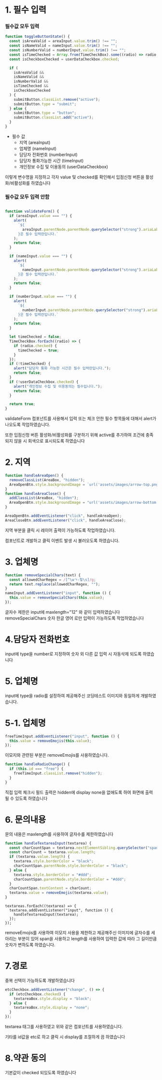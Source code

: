 # 1. 필수 입력

### 필수값 모두 입력

```javascript
function toggleButtonState() {
  const isAreaValid = areaInput.value.trim() !== "";
  const isNameValid = nameInput.value.trim() !== "";
  const isNumberValid = numberInput.value.trim() !== "";
  const isTimeChecked = Array.from(TimeCheckBox).some((radio) => radio.checked);
  const isCheckboxChecked = userDataCheckbox.checked;

  if (
    isAreaValid &&
    isNameValid &&
    isNumberValid &&
    isTimeChecked &&
    isCheckboxChecked
  ) {
    submitButton.classList.remove("active");
    submitButton.type = "submit";
  } else {
    submitButton.type = "button";
    submitButton.classList.add("active");
  }
}
```

- 필수 값
  - 지역 (areaInput)
  - 업체명 (nameInput)
  - 담당자 전화번호 (numberInput)
  - 담당자 통화가능한 시간 (timeInput)
  - 개인정보 수집 및 이용동의 (userDataCheckbox)

이렇게 변수명을 지정하고 각자 value 및 checked를 확인해서 입점신청 버튼을 활성화/비활성화를 하였습니다

### 필수값 모두 입력 안함

```javascript

function validateForm() {
  if (areaInput.value === "") {
    alert(
      `${
        areaInput.parentNode.parentNode.querySelector("strong").ariaLabel
      }은 필수 입력란입니다.`
    );
    return false;
  }

  if (nameInput.value === "") {
    alert(
      `${
        nameInput.parentNode.parentNode.querySelector("strong").ariaLabel
      }은 필수 입력란입니다.`
    );
    return false;
  }

  if (numberInput.value === "") {
    alert(
      `${
        numberInput.parentNode.parentNode.querySelector("strong").ariaLabel
      }은 필수 입력란입니다.`
    );
    return false;
  }

  let timeChecked = false;
  TimeCheckBox.forEach((radio) => {
    if (radio.checked) {
      timeChecked = true;
    }
  });
  if (!timeChecked) {
    alert("담당자 통화 가능한 시간은 필수 입력란입니다.");
    return false;
  }
  if (!userDataCheckbox.checked) {
    alert("개인정보 수집 및 이용동의는 필수입니다.");
    return false;
  }

  return true;
}
```

validateForm 컴포넌트를 사용해서 입력 또는 체크 안한 필수 항목들에 대해서 alert가 나오도록 작업하였습니다.

또한 입점신청 버튼 활성화/비활성화를 구분하기 위해 active를 추가하여 조건에 충족되지 않을 시 회색으로 표시되도록 하였습니다

# 2. 지역

```javascript
function handleAreaOpen() {
  removeClassList(AreaBox, "hidden");
  AreaOpenBtn.style.backgroundImage = `url('assets/images/arrow-top.png')`;
}
function handleAreaClose() {
  addClassList(AreaBox, "hidden");
  AreaOpenBtn.style.backgroundImage = "url('assets/images/arrow-bottom.png')";
}
```

```javascript
AreaOpenBtn.addEventListener("click", handleAreaOpen);
AreaCloseBtn.addEventListener("click", handleAreaClose);
```

지역 부분을 클릭 시 레이어 출력이 가능하도록 작업하였습니다.

컴포넌트로 개발하고 클릭 이벤트 발생 시 불러오도록 하였습니다.

# 3. 업체명

```javascript
function removeSpecialChars(text) {
  const allowedCharRegex = /[^\wㄱ-힣\s]/g;
  return text.replace(allowedCharRegex, "");
}
nameInput.addEventListener("input", function () {
  this.value = removeSpecialChars(this.value);
});
```

글자수 제한은 input에 maxlength="12" 와 같이 입력하였습니다
removeSpecialChars 숫자 한글 영어 로만 입력이 가능하도록 작업하였습니다

# 4.담당자 전화번호

input에 type을 number로 지정하여 숫자 외 다른 값 입력 시 자동삭제 되도록 하였습니다

# 5. 업체명

input에 type을 radio를 설정하여 제공해주신 코딩테스트 이미지와 동일하게 개발하였습니다.

# 5-1. 업체명

```javascript
freeTimeInput.addEventListener("input", function () {
  this.value = removeEmojis(this.value);
});
```

이모지와 관련된 부분은 removeEmojis를 사용하였습니다.

```javascript
function handleRadioChange() {
  if (this.id === "free") {
    freeTimeInput.classList.remove("hidden");
  }
}
```

직접 입력 체크시 필드 출력은 hidden에 display none을 없애도록 하여 화면에 출력 될 수 있도록 하였습니다

# 6. 문의내용

문의 내용은 maxlength를 사용하여 글자수를 제한하였습니다

```javascript
function handleTextareaInput(textarea) {
  const charCountSpan = textarea.nextElementSibling.querySelector("span");
  const charCount = textarea.value.length;
  if (textarea.value.length) {
    textarea.style.borderColor = "black";
    charCountSpan.parentNode.style.borderColor = "black";
  } else {
    textarea.style.borderColor = "#ddd";
    charCountSpan.parentNode.style.borderColor = "#ddd";
  }
  charCountSpan.textContent = charCount;
  textarea.value = removeEmojis(textarea.value);
}
```

```
textareas.forEach((textarea) => {
  textarea.addEventListener("input", function () {
    handleTextareaInput(textarea);
  });
});

```

removeEmojis를 사용하여 이모지 사용을 제한하고 제공해주신 이미지에 글자수를 세아리는 부분이 있어 span을 사용하고 length를 사용하여 입력한 값에 따라 그 길이만큼 숫자가 변하도록 하였습니다.

# 7.경로

중복 선택이 가능하도록 개발하였습니다

```javascript
etcCheckbox.addEventListener("change", () => {
  if (etcCheckbox.checked) {
    textareaBox.style.display = "block";
  } else {
    textareaBox.style.display = "none";
  }
});
```

textarea 태그를 사용하였고 위와 같은 컴포넌트를 사용하였습니다.

기타를 id값을 etc로 하고 클릭 시 display를 조절하게 끔 하였습니다

# 8.약관 동의

기본값이 checked 되있도록 하였습니다
